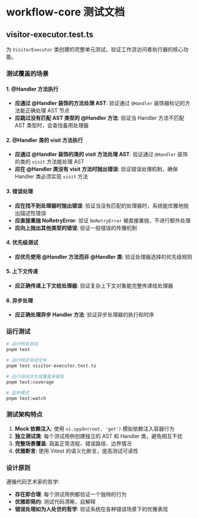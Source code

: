 # workflow-core 测试文档

## visitor-executor.test.ts

为 `VisitorExecutor` 类创建的完整单元测试，验证工作流访问者执行器的核心功能。

### 测试覆盖的场景

#### 1. @Handler 方法执行
- **应通过 @Handler 装饰的方法处理 AST**: 验证通过 `@Handler` 装饰器标记的方法能正确处理 AST 节点
- **应跳过没有匹配 AST 类型的 @Handler 方法**: 验证当 Handler 方法不匹配 AST 类型时，会查找备用处理器

#### 2. @Handler 类的 visit 方法执行
- **应通过 @Handler 装饰的类的 visit 方法处理 AST**: 验证通过 `@Handler` 装饰的类的 `visit` 方法能处理 AST
- **应在 @Handler 类没有 visit 方法时抛出错误**: 验证错误处理机制，确保 Handler 类必须实现 `visit` 方法

#### 3. 错误处理
- **应在找不到处理器时抛出错误**: 验证当没有匹配的处理器时，系统能优雅地抛出描述性错误
- **应直接重抛 NoRetryError**: 验证 `NoRetryError` 被直接重抛，不进行额外处理
- **应向上抛出其他类型的错误**: 验证一般错误的传播机制

#### 4. 优先级测试
- **应优先使用 @Handler 方法而非 @Handler 类**: 验证处理器选择的优先级规则

#### 5. 上下文传递
- **应正确传递上下文给处理器**: 验证复杂上下文对象能完整传递给处理器

#### 6. 异步处理
- **应正确处理异步 Handler 方法**: 验证异步处理器的执行和时序

### 运行测试

```bash
# 运行所有测试
pnpm test

# 运行特定测试文件
pnpm test visitor-executor.test.ts

# 运行测试并生成覆盖率报告
pnpm test:coverage

# 监听模式
pnpm test:watch
```

### 测试架构特点

1. **Mock 依赖注入**: 使用 `vi.spyOn(root, 'get')` 模拟依赖注入容器行为
2. **独立测试类**: 每个测试用例创建独立的 AST 和 Handler 类，避免相互干扰
3. **完整场景覆盖**: 涵盖正常流程、错误路径、边界情况
4. **优雅断言**: 使用 Vitest 的语义化断言，提高测试可读性

### 设计原则

遵循代码艺术家的哲学:
- **存在即合理**: 每个测试用例都验证一个独特的行为
- **优雅即简约**: 测试代码清晰，自解释
- **错误处理如为人处世的哲学**: 验证系统在各种错误场景下的优雅表现
